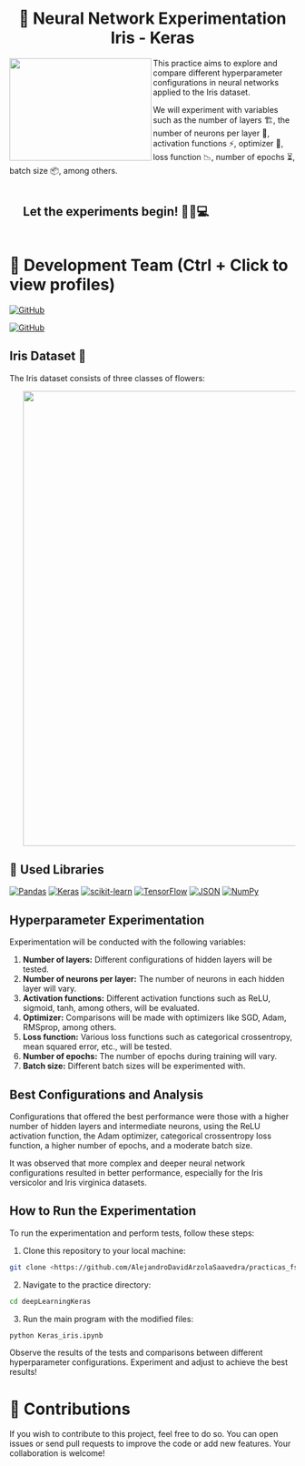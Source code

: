 <h1 align="center">📄 Neural Network Experimentation Iris - Keras</h1>

<img align="left" width="250" height="180" src="https://i.imgur.com/RsmO2hP.gif?raw=true"></a>
This practice aims to explore and compare different hyperparameter configurations in neural networks applied to the Iris dataset.

We will experiment with variables such as the number of layers 🏗️, the number of neurons per layer 🤖, activation functions ⚡, optimizer 🚀, loss function 📉, number of epochs ⏳, batch size 📦, among others.
<div id="user-content-toc">
  <ul>
    <summary><h2 style="display: inline-block">Let the experiments begin! 🚀🔬💻</h2></summary>
  </ul>
</div>

# 👥 Development Team (Ctrl + Click to view profiles)

[![GitHub](https://img.shields.io/badge/GitHub-Andrea%20Santana%20Lopez-purple?style=flat-square&logo=github)](https://github.com/AndreaSantalos)

[![GitHub](https://img.shields.io/badge/GitHub-Alejandro%20David%20Arzola%20Saavedra-blue?style=flat-square&logo=github)](https://github.com/AlejandroDavidArzolaSaavedra)


## Iris Dataset 🌷

The Iris dataset consists of three classes of flowers:

<ul align="center">		
  <a href="https://www.kaggle.com/datasets/uciml/iris" target="_blank">
    <img style="width:50rem"  src="https://i.imgur.com/LoELZjM.png">
  </a>
</ul>

## 📖 Used Libraries

[![Pandas](https://img.shields.io/badge/Pandas-%23191919?style=for-the-badge&logo=pandas)](Link_To_Your_Pandas_Page)
[![Keras](https://img.shields.io/badge/Keras-%23D00000?style=for-the-badge&logo=keras)](Link_To_Your_Keras_Page)
[![scikit-learn](https://img.shields.io/badge/scikit_learn-%23191919?style=for-the-badge&logo=scikit-learn)](Link_To_Your_Scikit_Learn_Page)
[![TensorFlow](https://img.shields.io/badge/TensorFlow-black?style=for-the-badge&logo=tensorflow)](Link_To_Your_TensorFlow_Page)
[![JSON](https://img.shields.io/badge/JSON-%23000000?style=for-the-badge&logo=json)](Link_To_Your_JSON_Page)
[![NumPy](https://img.shields.io/badge/NumPy-%23013243?style=for-the-badge&logo=numpy)](Link_To_Your_NumPy_Page)

## Hyperparameter Experimentation

Experimentation will be conducted with the following variables:

1. **Number of layers:** Different configurations of hidden layers will be tested.
2. **Number of neurons per layer:** The number of neurons in each hidden layer will vary.
3. **Activation functions:** Different activation functions such as ReLU, sigmoid, tanh, among others, will be evaluated.
4. **Optimizer:** Comparisons will be made with optimizers like SGD, Adam, RMSprop, among others.
5. **Loss function:** Various loss functions such as categorical crossentropy, mean squared error, etc., will be tested.
6. **Number of epochs:** The number of epochs during training will vary.
7. **Batch size:** Different batch sizes will be experimented with.

## Best Configurations and Analysis

Configurations that offered the best performance were those with a higher number of hidden layers and intermediate neurons, using the ReLU activation function, the Adam optimizer, categorical crossentropy loss function, a higher number of epochs, and a moderate batch size.

It was observed that more complex and deeper neural network configurations resulted in better performance, especially for the Iris versicolor and Iris virginica datasets.

## How to Run the Experimentation

To run the experimentation and perform tests, follow these steps:

1. Clone this repository to your local machine:
```bash
git clone <https://github.com/AlejandroDavidArzolaSaavedra/practicas_fsi/edit/Deep-Learning-Keras-Iris>
```
2. Navigate to the practice directory:
```bash
cd deepLearningKeras
```
3. Run the main program with the modified files:
```bash
python Keras_iris.ipynb
```

Observe the results of the tests and comparisons between different hyperparameter configurations. Experiment and adjust to achieve the best results!

# 🤝 Contributions

If you wish to contribute to this project, feel free to do so. You can open issues or send pull requests to improve the code or add new features. Your collaboration is welcome!
